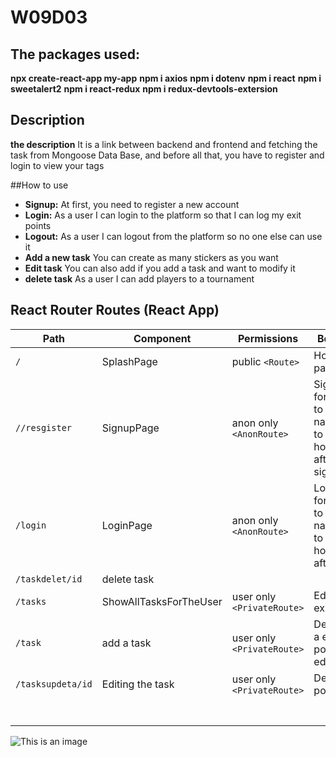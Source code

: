 # W09D03

## The packages used:
**npx create-react-app my-app**
**npm i axios**
**npm i dotenv**
**npm i react**
**npm i sweetalert2**
**npm i react-redux**
**npm i redux-devtools-extersion**


## Description

**the description** 
It is a link between backend and frontend and fetching the task from Mongoose Data Base, and before all that, you have to register and login to view your tags


##How to use

- **Signup:** At first, you need to register a new account
- **Login:** As a user I can login to the platform so that I can log my exit points
- **Logout:** As a user I can logout from the platform so no one else can use it
- **Add a new task** You can create as many stickers as you want
- **Edit task** You can also add if you add a task and want to modify it
- **delete task** As a user I can add players to a tournament


## React Router Routes (React App)

| Path             | Component            | Permissions                | Behavior                                                     |
| ---------------- | -------------------- | -------------------------- | ------------------------------------------------------------ |
| `/`              | SplashPage           | public `<Route>`           | Home page                                                    |
| `//resgister`    | SignupPage           | anon only `<AnonRoute>`    | Signup form, link to login, navigate to homepage after signup|
| `/login`         | LoginPage            | anon only `<AnonRoute>`    | Login form, link to signup, navigate to homepage after login |
|  `/taskdelet/id` |  delete task         |                            |                                                              |
| `/tasks`         |ShowAllTasksForTheUser| user only `<PrivateRoute>` | Edits a exit points                                          |
| `/task`          | add a task           | user only `<PrivateRoute>` | Details of a exit points to edit                             |
|`/tasksupdeta/id` | Editing the task     | user only `<PrivateRoute>` | Delete exit points                                           |
|                  |                      |                            |                                                              |
|                  |                      |                            |                                                              |
|                  |                      |                            |                                                              |
|                  |                      |                            |                                                              |
|                  |                      |                            |                                                              |
|                  |                      |                            |                                                              |
|                  |                      |                            |                                                              |

































![This is an image](https://myoctocat.com/assets/images/base-octocat.svg)

